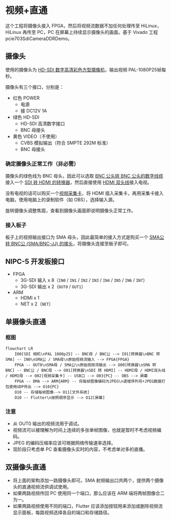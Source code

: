 # 视频+直通

这个工程将摄像头接入 FPGA，然后将视频流数据不加任何处理传至 HiLinux，HiLinux 再传至 PC，PC 在屏幕上持续显示摄像头的画面。基于 Vivado 工程 pcie703SdiCameraDDRDemo。

## 摄像头

使用的摄像头为 [HD-SDI 数字高清彩色方型摄像机](https://m.tb.cn/h.U6t0ZPB?tk=N5s2dcaIbkv)，输出视频 PAL-1080P25帧每秒。

摄像头有三个接口，分别是：

- 红色 POWER
    - 电源
    - 接 DC12V 1A
- 绿色 HD-SDI
    - HD-SDI 高清数字接口
    - BNC 母接头
- 黄色 VIDEO（不使用）
    - CVBS 模拟输出（符合 SMPTE 292M 标准）
    - BNC 母接头

### 确定摄像头正常工作（非必需）

摄像头的绿色线为 BNC 母头，因此可以选取 [BNC 公头转 BNC 公头的数字线缆](https://m.tb.cn/h.UkIuyzh?tk=QJF5dfOI8pd) 接入一个 [SDI 转 HDMI 的转换器](https://m.tb.cn/h.U9WcZ8W?tk=1IHXdfOrhsS)，然后直接使用 [HDMI 双头线](https://item.m.jd.com/product/6079846.html?gx=RnE2l29cOWHay9RP--tzXYzsmLrDjI43RTK4&ad_od=share&utm_source=androidapp&utm_medium=appshare&utm_campaign=t_335139774&utm_term=CopyURL)接入电视。

没有电视的话可以购买一个[视频采集卡](https://item.m.jd.com/product/100013253153.html?gx=RnE2l29cOWHay9RP--tzXYzsmLrDjI43RTK4&ad_od=share&utm_source=androidapp&utm_medium=appshare&utm_campaign=t_335139774&utm_term=CopyURL)，将 HDMI 插入采集卡，再用采集卡接入电脑，使用电脑上的录制软件（如 OBS），选择输入源。

旋转摄像头调整焦距，查看到摄像头画面即说明摄像头正常工作。

### 接入板子

板子上的视频输出接口为 SMA 母头，因此最简单的接入方式是购买一个 [SMA公 转 BNC公 (SMA/BNC-JJ) 的接头](https://m.tb.cn/h.U9BYSNN?tk=fOEodfOHDJe)，将摄像头连接至板子即可。

## NIPC-5 开发板接口

- FPGA
    - 3G-SDI 输入 x 8（`IN0` / `IN1` / `IN2` / `IN3` / `IN4` / `IN5` / `IN6` / `IN7`）
    - 3G-SDI 输出 x 2（`OUT0` / `OUT1`）
- ARM
    - HDMI x 1
    - NET x 2（`NET`）

## 单摄像头直通

### 框图

```mermaid
flowchart LR
    I00[SDI 相机\nPAL 1080p25] -- BNC母 / BNC公 --> I01[转换器\nBNC 转 SMA] -- IN0\nSMA公 / SMA母\n原始视频流输入 --> FPGA{FPGA}
    FPGA -- OUT0\nSMA母 / SMA公\n原始视频流输出 --> O00[转换器\nSMA 转 BNC] -- BNC公 / BNC母 --> O01[转换器\nSDI 转 HDMI] -- HDMI母 / HDMI双头线 / HDMI母 --> O02[视频采集卡] -- USB口 --> O03{PC} -- OBS --> 屏幕
    FPGA -- DMA --> ARM{ARM} -- 将每帧图像编码为JPEG\n递增序列号+JPEG数据打包使用UDP传出 --> O10{PC}
    O10 -- 存储每帧图像--> O11[文件系统]
    O10 -- Flutter\n按照顺序显示 --> O12[屏幕]
```

### 注意

- 从 OUT0 输出的视频流用于调试。
- 视频流可以被理解为时间上连续的多张单帧图像，也就是暂时不考虑视频编码。
- JPEG 的编码压缩率应该可根据网络传输速率选择。
- 现阶段只考虑单 PC 查看摄像头实时的内容，不考虑单对多的直播。

## 双摄像头直通

- 将上面的架构添加一路摄像头即可。SMA 射频输出口共两个，提供两个摄像头的直通视频流供调试使用。
- 如果两路视频传回 PC 使用同一个端口，那么应该在 ARM 端将两帧图像合二为一。
- 如果两路视频使用不同的端口，Flutter 应该添加按钮用来添加或删除视频流显示面板，每路视频选择各自的端口和存储路径。
